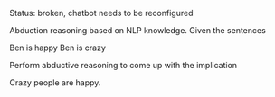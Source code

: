 Status: broken, chatbot needs to be reconfigured

Abduction reasoning based on NLP knowledge. Given the sentences

Ben is happy
Ben is crazy

Perform abductive reasoning to come up with the implication

Crazy people are happy.
